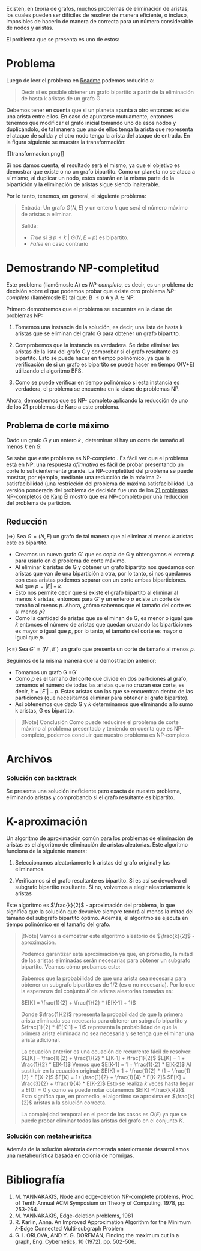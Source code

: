 Existen, en teoría de grafos, muchos problemas de eliminación de aristas, los cuales pueden ser difíciles de resolver de manera eficiente, o incluso, imposibles de hacerlo de manera de correcta para un número considerable de nodos y aristas.

El problema que se presenta es uno de estos:

# Problema

Luego de leer el problema en [Readme](obsidian://open?vault=Proyecto%203&file=Readme) podemos reducirlo a:

 > Decir si es posible obtener un grafo bipartito a partir de la eliminación de hasta k aristas de un grafo G
 
Debemos tener en cuenta que si un planeta apunta a otro entonces existe una arista entre ellos. En caso de apuntarse mutuamente, entonces tenemos que modificar el grafo inicial tomando uno de esos nodos y duplicándolo, de tal manera que uno de ellos tenga la arista que representa el ataque de salida y el otro nodo tenga la arista del ataque de entrada. En la figura siguiente se muestra la transformación:

![[transformacion.png]]

Si nos damos cuenta, el resultado será el mismo, ya que el objetivo es demostrar que existe o no un grafo bipartito. Como un planeta no se ataca a sí mismo, al duplicar un nodo, estos estarán en la misma parte de la bipartición y la eliminación de aristas sigue siendo inalterable.

Por lo tanto, tenemos, en general, el siguiente problema:

> Entrada: 
> Un grafo $G(N,E)$ y un entero $k$ que será el número máximo de aristas a eliminar.
> 
> Salida: 
> - $True$ si  $\exists$  $p\leq k$  $|$  $G(N,E-p)$ es bipartito. 
> - $False$ en caso contrario   

# Demostrando NP-completitud

Este problema (llamémosle A) es  *NP-completo*, es decir, es un problema de decisión sobre el que podemos probar que existe otro problema *NP-completo* (llamémosle B)  tal que: B $≤p$ A y A $\in$ NP.

Primero demostremos que el problema se encuentra en la clase de problemas NP:

1. Tomemos una instancia de la solución, es decir, una lista de hasta k aristas que se eliminan del grafo G para obtener un grafo bipartito.

2. Comprobemos que la instancia es verdadera. Se debe eliminar las aristas de la lista del grafo G y comprobar si el grafo resultante es bipartito. Esto se puede hacer en tiempo polinómico, ya que la verificación de si un grafo es bipartito se puede hacer en tiempo O(V+E) utilizando el algoritmo BFS.

3. Como se puede verificar en tiempo polinómico si esta instancia es verdadera, el problema se encuentra en la clase de problemas NP.

Ahora, demostremos que es NP- completo aplicando la reducción de uno de los 21 problemas de Karp a este problema.

## Problema de corte máximo

Dado un grafo _G_ y un entero $k$ _,_ determinar si hay un corte de tamaño al menos $k$ en _G._

Se sabe que este problema es NP-completo . Es fácil ver que el problema está en NP: una respuesta _afirmativa_ es fácil de probar presentando un corte lo suficientemente grande. La NP-completitud del problema se puede mostrar, por ejemplo, mediante una reducción de la máxima 2-satisfacibilidad (una restricción del problema de máxima satisfacibilidad. La versión ponderada del problema de decisión fue uno de los [21 problemas NP-completos de Karp](https://en.wikipedia.org/wiki/Karp%27s_21_NP-complete_problems "Los 21 problemas NP-completos de Karp") Él mostró que era NP-completo por una reducción del problema de partición.

## Reducción

(=>) Sea $G=(N,E)$ un grafo de tal manera que al eliminar al menos $k$ aristas este es bipartito.

- Creamos un nuevo grafo G´ que es copia de G y obtengamos el entero $p$ para usarlo en el problema de corte máximo.
- Al eliminar k aristas de G y obtener un grafo bipartito nos quedamos con aristas que van de una bipartición a otra, por lo tanto, si nos quedamos con esas aristas podemos separar con un corte ambas biparticiones. Así que $p =|E|-k$.
- Esto nos permite decir que si existe el grafo bipartito al eliminar al menos $k$ aristas, entonces para G´ y un entero $p$ existe un corte de tamaño al menos $p$. Ahora, ¿cómo sabemos que el tamaño del corte es al menos $p$?
- Como la cantidad de aristas que se eliminan de G, es menor o igual que $k$ entonces el número de aristas que quedan cruzando las biparticiones es mayor o igual que $p$, por lo tanto, el tamaño del corte es mayor o igual que $p$.

(<=) Sea $G´=(N´,E´)$ un grafo  que presenta un corte de tamaño al menos $p$.

Seguimos de la misma manera que la demostración anterior:

- Tomamos un grafo G =G´
- Como $p$ es el tamaño del corte que divide en dos particiones al grafo, tomamos el número de todas las aristas que no cruzan ese corte, es decir, $k=|E´|-p$. Estas aristas son las que se encuentran dentro de las particiones (que necesitamos eliminar para obtener el grafo bipartito).
- Así obtenemos que dado G y $k$ determinamos que eliminando a lo sumo k aristas, G es bipartito.

 >[!Note] Conclusión
 >Como puede reducirse el problema de corte máximo al problema presentado y teniendo en cuenta que es NP-completo, podemos concluir que nuestro problema es NP-completo.
 
# Archivos

### Solución con backtrack

Se presenta una solución ineficiente pero exacta de nuestro problema, eliminando aristas y comprobando si el grafo resultante es bipartito.

# K-aproximación

Un algoritmo de aproximación común para los problemas de eliminación de aristas es el algoritmo de eliminación de aristas aleatorias. Este algoritmo funciona de la siguiente manera:

1. Seleccionamos aleatoriamente k aristas del grafo original y las eliminamos.

2. Verificamos si el grafo resultante es bipartito. Si es así se devuelva el subgrafo bipartito resultante. Si no, volvemos a elegir aleatoriamente k aristas

Este algoritmo es $\frac{k}{2}$ - aproximación del problema, lo que significa que la solución que devuelve siempre tendrá al menos la mitad del tamaño del subgrafo bipartito óptimo. Además, el algoritmo se ejecuta en tiempo polinómico en el tamaño del grafo.

>[!Note] Vamos a demostrar este algoritmo aleatorio de  $\frac{k}{2}$ - aproximación.
>
>Podemos garantizar esta aproximación ya que, en promedio, la mitad de las aristas eliminadas serán necesarias para obtener un subgrafo bipartito. Veamos cómo probamos esto:
>
>Sabemos que la probabilidad de que una arista sea necesaria para obtener un subgrafo bipartito es de 1/2 (es o no necesaria). Por lo que la esperanza del conjunto $K$ de aristas aleatorias tomadas es:
>
>$E[K] = \frac{1}{2} + \frac{1}{2} * (E[K-1] + 1)$
>
>Donde $\frac{1}{2}$ representa la probabilidad de que la primera arista eliminada sea necesaria para obtener un subgrafo bipartito y $\frac{1}{2} * (E[K-1] + 1)$ representa la probabilidad de que la primera arista eliminada no sea necesaria y se tenga que eliminar una arista adicional.
>
>La ecuación anterior es una ecuación de recurrente fácil de resolver:
>$E[K] = \frac{1}{2} + \frac{1}{2} * E[K-1] + \frac{1}{2}$
>$E[K] = 1 + \frac{1}{2} * E[K-1]$
> Vemos que $E[K-1] = 1 + \frac{1}{2} * E[K-2]$
> Al sustituir en la ecuación original:
> $E[K] = 1 + \frac{1}{2} * (1 + \frac{1}{2} * E[X-2]$
> $E[K] = 1+ \frac{1}{2} + \frac{1}{4} * E[K-2]$
> $E[K] = \frac{3}{2} + \frac{1}{4} * E[K-2]$
> Esto se realiza $k$ veces hasta llegar a $E[0]=0$ y como se puede notar obtenemos $E[K] =\frac{k}{2}$. Esto significa que, en promedio, el algortimo se aproxima en $\frac{k}{2}$ aristas a la solución correcta.
> 
> La complejidad temporal en el peor de los casos es $O(E)$ ya que se puede probar eliminar todas las aristas del grafo en el conjunto $K$.


### Solución con metaheurísitca

Además de la solución aleatoria demostrada anteriormente desarrollamos una metaheurística basada en colonia de hormigas.

# Bibliografía

1. M. YANNAKAKIS, Node and edge-deletion NP-complete problems, Proc. of Tenth Annual ACM Symposium on Theory of Computing, 1978, pp. 253-264.
2.  M. YANNAKAKIS, Edge-deletion problems, 1981
3.  R. Karlin, Anna. An Improved Approximation Algorithm for the Minimum 𝑘-Edge Connected Multi-subgraph Problem
4.  G. I. ORLOVA, AND Y. G. DORFMAN, Finding the maximum cut in a graph, Eng. Cybernetics, 10 (1972), pp. 502-506.